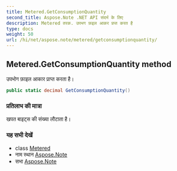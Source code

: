 ```yaml
---
title: Metered.GetConsumptionQuantity
second_title: Aspose.Note .NET API संदर्भ के लिए
description: Metered तरक. उपभग फ़इल आकर प्रप्त करत है
type: docs
weight: 50
url: /hi/net/aspose.note/metered/getconsumptionquantity/
---
```

## Metered.GetConsumptionQuantity method

उपभोग फ़ाइल आकार प्राप्त करता है।

```csharp
public static decimal GetConsumptionQuantity()
```

### प्रतिलाभ की मात्रा

खपत बाइट्स की संख्या लौटाता है।

### यह सभी देखें

* class [Metered](../)
* नाम स्थान [Aspose.Note](../../metered/)
* सभा [Aspose.Note](../../../)


